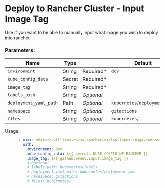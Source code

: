 # Deploy to Rancher Cluster - Input Image Tag
Use if you want to be able to manually input what image you wish to deploy into rancher.

### Parameters: 
Name | Type |        | Default |
---  | ---  | ---------- | ------- |
`environment` | String | Required* | `dev`
`kube_config_data` | Secret | Required* |
`image_tag` | String | Required* | 
`labels_path`| String | *Optional* | 
`deployment_yaml_path` | Path | *Optional* | `kubernetes/deployment.yml`
`namespace` | String | *Optional* | `gitactions`
`files`| String | *Optional* | `kubernetes/.`

Usage:
```yaml
      - uses: sherwin-williams-co/sw-rancher-deploy-input-image-composite-action@main
        with:
          environment: dev
          kube_config_data: ${{ secrets.KUBE_CONFIG_NP_RANCHER }}
          image_tag: ${{ github.event.input.image_tag }}
          # Optional
          # labels_path: kubernetes/labels
          # deployment_yaml_path: kubernetes/deployment.yml
          # namespace: gitactions
          # files: kubernetes/.
```
